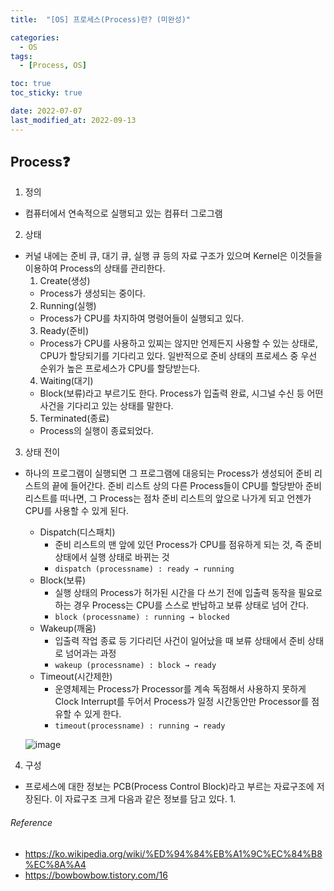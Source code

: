 ```yaml
---
title:  "[OS] 프로세스(Process)란? (미완성)" 

categories:
  - OS
tags:
  - [Process, OS]

toc: true
toc_sticky: true

date: 2022-07-07
last_modified_at: 2022-09-13
---
```


## Process❓
1. 정의
- 컴퓨터에서 연속적으로 실행되고 있는 컴퓨터 그로그램

2. 상태
- 커널 내에는 준비 큐, 대기 큐, 실행 큐 등의 자료 구조가 있으며 Kernel은 이것들을 이용하여 Process의 상태를 관리한다.
  1. Create(생성)
  - Process가 생성되는 중이다.
  2. Running(실행)
  - Process가 CPU를 차지하여 명령어들이 실행되고 있다.
  3. Ready(준비)
  - Process가 CPU를 사용하고 있찌는 않지만 언제든지 사용할 수 있는 상태로, CPU가 할당되기를 기다리고 있다. 일반적으로 준비 상태의 프로세스 중 우선 순위가 높은 프로세스가 CPU를 할당받는다.
  4. Waiting(대기)
  - Block(보류)라고 부르기도 한다. Process가 입출력 완료, 시그널 수신 등 어떤 사건을 기다리고 있는 상태를 말한다.
  5. Terminated(종료)
  - Process의 실행이 종료되었다.

3. 상태 전이
- 하나의 프로그램이 실행되면 그 프로그램에 대응되는 Process가 생성되어 준비 리스트의 끝에 들어간다. 준비 리스트 상의 다른 Process들이 CPU를 할당받아 준비 리스트를 떠나면, 그 Process는 점차 준비 리스트의 앞으로 나가게 되고 언젠가 CPU를 사용할 수 있게 된다.
  - Dispatch(디스패치)
    - 준비 리스트의 맨 앞에 있던 Process가 CPU를 점유하게 되는 것, 즉 준비 상태에서 실행 상태로 바뀌는 것
    - `dispatch (processname) : ready → running`
  - Block(보류)
    - 실행 상태의 Process가 허가된 시간을 다 쓰기 전에 입출력 동작을 필요로 하는 경우 Process는 CPU를 스스로 반납하고 보류 상태로 넘어 간다.
    - `block (processname) : running → blocked`
  - Wakeup(깨움)
    - 입출력 작업 종료 등 기다리던 사건이 일어났을 때 보류 상태에서 준비 상태로 넘어과는 과정
    - `wakeup (processname) : block → ready`
  - Timeout(시간제한)
    - 운영체제는 Process가 Processor를 계속 독점해서 사용하지 못하게 Clock Interrupt를 두어서 Process가 일정 시간동안만 Processor를 점유할 수 있게 한다.
    - `timeout(processname) : running → ready`

  ![image](https://user-images.githubusercontent.com/61777583/189853890-8fa54704-bcc1-42d6-aabe-c1639d780c33.png)

4. 구성
- 프로세스에 대한 정보는 PCB(Process Control Block)라고 부르는 자료구조에 저장된다. 이 자료구조 크게 다음과 같은 정보를 담고 있다.
  1. 



###### Reference
- https://ko.wikipedia.org/wiki/%ED%94%84%EB%A1%9C%EC%84%B8%EC%8A%A4
- https://bowbowbow.tistory.com/16